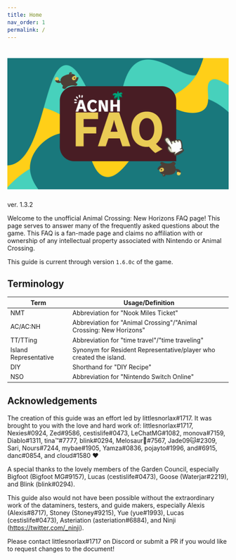 ```yaml
---
title: Home
nav_order: 1 
permalink: /
---
```


<head>
    <link rel="shortcut icon" type="image/x-icon" href="assets/favicon.ico">
    <link rel="apple-touch-icon" sizes="180x180" href="assets/favicon-apple.ico">
    <link rel="icon" type="image/png" sizes="32x32" href="assets/favicon.ico">
    <link rel="icon" type="image/png" sizes="16x16" href="assets/favicon.ico">
    <link rel="shortcut icon" href="assets/favicon.ico">
    <meta name="apple-mobile-web-app-capable" content="yes" />
    <meta name="twitter:card" content="summary" />
    <meta name="twitter:title" content="ACNH: FAQ"/>
    <meta name="twitter:image" content="https://chibisnorlax.github.io/acnhfaq/assets/logo_sq.png"/>
</head>

# ![Frequently Asked Questions](/assets/logo.png)
ver. 1.3.2

Welcome to the unofficial Animal Crossing: New Horizons FAQ page! This page serves to answer many of the frequently asked questions about the game. This FAQ is a fan-made page and claims no affiliation with or ownership of any intellectual property associated with Nintendo or Animal Crossing.

This guide is current through version `1.6.0c` of the game.

## Terminology

| Term                  | Usage/Definition                                                   |
|-----------------------|--------------------------------------------------------------------|
| NMT                   | Abbreviation for "Nook Miles Ticket"                               |
| AC/AC:NH              | Abbreviation for "Animal Crossing"/"Animal Crossing: New Horizons" |
| TT/TTing              | Abbreviation for "time travel"/"time traveling"                    |
| Island Representative | Synonym for Resident Representative/player who created the island. |
| DIY                   | Shorthand for "DIY Recipe"                                         |
| NSO                   | Abbreviation for "Nintendo Switch Online"                          | 

## Acknowledgements
The creation of this guide was an effort led by littlesnorlax#1717. It was brought to you with the love and hard work of:
littlesnorlax#1717, Nexies#0924, Zed#9586, cestislife#0473, LeChatMG#1082, monova#7159, Diablo#1311, tina™#7777, blink#0294, Melosaur🍕#7567, Jade09🐱#2309, Sari, Nours#7244, mybae#1905, Yamza#0836, pojayto#1996, and#6915, danc#0854, and cloud#1580 ♥

A special thanks to the lovely members of the Garden Council, especially Bigfoot (Bigfoot MG#9157), Lucas (cestislife#0473), Goose (Waterjar#2219), and Blink (blink#0294).

This guide also would not have been possible without the extraordinary work of the dataminers, testers, and guide makers, especially Alexis (Alexis#8717), Stoney (Stoney#9215), Yue (yue#1993), Lucas (cestislife#0473), Asteriation (asteriation#6884), and Ninji (https://twitter.com/_ninji).

Please contact littlesnorlax#1717 on Discord or submit a PR if you would like to request changes to the document! 


